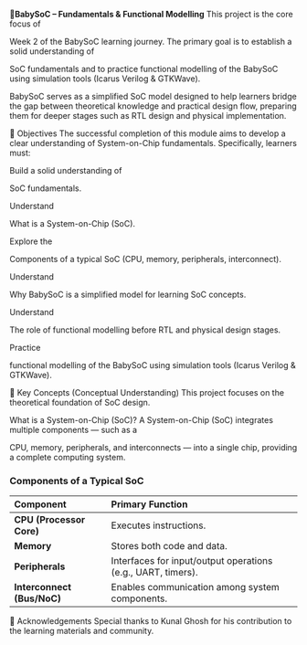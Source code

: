 📖**BabySoC – Fundamentals & Functional Modelling**
This project is the core focus of 

Week 2 of the BabySoC learning journey. The primary goal is to establish a solid understanding of 

SoC fundamentals and to practice functional modelling of the BabySoC using simulation tools (Icarus Verilog & GTKWave).

BabySoC serves as a simplified SoC model designed to help learners bridge the gap between theoretical knowledge and practical design flow, preparing them for deeper stages such as RTL design and physical implementation.

🎯 Objectives
The successful completion of this module aims to develop a clear understanding of System-on-Chip fundamentals. Specifically, learners must:

Build a solid understanding of 

SoC fundamentals.

Understand 

What is a System-on-Chip (SoC).

Explore the 

Components of a typical SoC (CPU, memory, peripherals, interconnect).

Understand 

Why BabySoC is a simplified model for learning SoC concepts.

Understand 

The role of functional modelling before RTL and physical design stages.

Practice 

functional modelling of the BabySoC using simulation tools (Icarus Verilog & GTKWave).

🧩 Key Concepts (Conceptual Understanding)
This project focuses on the theoretical foundation of SoC design.

What is a System-on-Chip (SoC)?
A System-on-Chip (SoC) integrates multiple components — such as a 

CPU, memory, peripherals, and interconnects — into a single chip, providing a complete computing system.

### Components of a Typical SoC

| Component | Primary Function |
| :--- | :--- |
| **CPU (Processor Core)** | Executes instructions. |
| **Memory** | Stores both code and data. |
| **Peripherals** | Interfaces for input/output operations (e.g., UART, timers). |
| **Interconnect (Bus/NoC)** | Enables communication among system components. |


🙏 Acknowledgements
Special thanks to Kunal Ghosh for his contribution to the learning materials and community.
